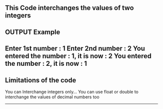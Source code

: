 This Code interchanges the values of two integers
---------------------------------------------------
OUTPUT Example
---------------------------------------------------
Enter 1st number : 
1
Enter 2nd number :
2
You entered the number : 1, it is now : 2
You entered the number : 2, it is now : 1
----------------------------------------------------
Limitations of the code
----------------------------------------------------
You can Interchange integers only... You can use float or double to interchange the values of decimal numbers too
__________________________________________________________________________________________________________________________________________
